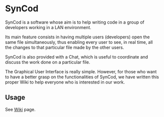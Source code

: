 # SynCod
SynCod is a software whose aim is to help writing code in a group of developers working in a LAN environment.

Its main feature consists in having multiple users (developers) open the same file simultaneously, thus enabling every user to see, in real time, all the changes to that particular file made by the other users.

SynCod is also provided with a Chat, which is useful to coordinate and discuss the work done on a particular file.

The Graphical User Interface is really simple. However, for those who want to have a better grasp on the functionalities of SynCod, we have written this proper Wiki to help everyone who is interested in our work.

## Usage
See [Wiki][wiki] page.




[wiki]: <https://github.com/pualien/SynCod/wiki>
